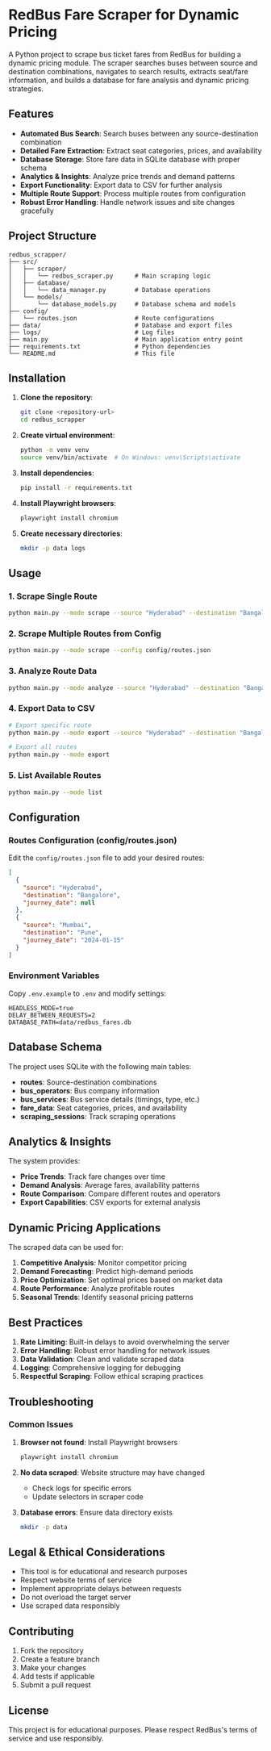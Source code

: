 # RedBus Fare Scraper for Dynamic Pricing

A Python project to scrape bus ticket fares from RedBus for building a dynamic pricing module. The scraper searches buses between source and destination combinations, navigates to search results, extracts seat/fare information, and builds a database for fare analysis and dynamic pricing strategies.

## Features

- **Automated Bus Search**: Search buses between any source-destination combination
- **Detailed Fare Extraction**: Extract seat categories, prices, and availability
- **Database Storage**: Store fare data in SQLite database with proper schema
- **Analytics & Insights**: Analyze price trends and demand patterns
- **Export Functionality**: Export data to CSV for further analysis
- **Multiple Route Support**: Process multiple routes from configuration
- **Robust Error Handling**: Handle network issues and site changes gracefully

## Project Structure

```
redbus_scrapper/
├── src/
│   ├── scraper/
│   │   └── redbus_scraper.py      # Main scraping logic
│   ├── database/
│   │   └── data_manager.py        # Database operations
│   └── models/
│       └── database_models.py     # Database schema and models
├── config/
│   └── routes.json                # Route configurations
├── data/                          # Database and export files
├── logs/                          # Log files
├── main.py                        # Main application entry point
├── requirements.txt               # Python dependencies
└── README.md                      # This file
```

## Installation

1. **Clone the repository**:
   ```bash
   git clone <repository-url>
   cd redbus_scrapper
   ```

2. **Create virtual environment**:
   ```bash
   python -m venv venv
   source venv/bin/activate  # On Windows: venv\Scripts\activate
   ```

3. **Install dependencies**:
   ```bash
   pip install -r requirements.txt
   ```

4. **Install Playwright browsers**:
   ```bash
   playwright install chromium
   ```

5. **Create necessary directories**:
   ```bash
   mkdir -p data logs
   ```

## Usage

### 1. Scrape Single Route

```bash
python main.py --mode scrape --source "Hyderabad" --destination "Bangalore"
```

### 2. Scrape Multiple Routes from Config

```bash
python main.py --mode scrape --config config/routes.json
```

### 3. Analyze Route Data

```bash
python main.py --mode analyze --source "Hyderabad" --destination "Bangalore" --days-back 30
```

### 4. Export Data to CSV

```bash
# Export specific route
python main.py --mode export --source "Hyderabad" --destination "Bangalore"

# Export all routes
python main.py --mode export
```

### 5. List Available Routes

```bash
python main.py --mode list
```

## Configuration

### Routes Configuration (config/routes.json)

Edit the `config/routes.json` file to add your desired routes:

```json
[
  {
    "source": "Hyderabad",
    "destination": "Bangalore", 
    "journey_date": null
  },
  {
    "source": "Mumbai",
    "destination": "Pune",
    "journey_date": "2024-01-15"
  }
]
```

### Environment Variables

Copy `.env.example` to `.env` and modify settings:

```env
HEADLESS_MODE=true
DELAY_BETWEEN_REQUESTS=2
DATABASE_PATH=data/redbus_fares.db
```

## Database Schema

The project uses SQLite with the following main tables:

- **routes**: Source-destination combinations
- **bus_operators**: Bus company information
- **bus_services**: Bus service details (timings, type, etc.)
- **fare_data**: Seat categories, prices, and availability
- **scraping_sessions**: Track scraping operations

## Analytics & Insights

The system provides:

- **Price Trends**: Track fare changes over time
- **Demand Analysis**: Average fares, availability patterns
- **Route Comparison**: Compare different routes and operators
- **Export Capabilities**: CSV exports for external analysis

## Dynamic Pricing Applications

The scraped data can be used for:

1. **Competitive Analysis**: Monitor competitor pricing
2. **Demand Forecasting**: Predict high-demand periods
3. **Price Optimization**: Set optimal prices based on market data
4. **Route Performance**: Analyze profitable routes
5. **Seasonal Trends**: Identify seasonal pricing patterns

## Best Practices

1. **Rate Limiting**: Built-in delays to avoid overwhelming the server
2. **Error Handling**: Robust error handling for network issues
3. **Data Validation**: Clean and validate scraped data
4. **Logging**: Comprehensive logging for debugging
5. **Respectful Scraping**: Follow ethical scraping practices

## Troubleshooting

### Common Issues

1. **Browser not found**: Install Playwright browsers
   ```bash
   playwright install chromium
   ```

2. **No data scraped**: Website structure may have changed
   - Check logs for specific errors
   - Update selectors in scraper code

3. **Database errors**: Ensure data directory exists
   ```bash
   mkdir -p data
   ```

## Legal & Ethical Considerations

- This tool is for educational and research purposes
- Respect website terms of service
- Implement appropriate delays between requests
- Do not overload the target server
- Use scraped data responsibly

## Contributing

1. Fork the repository
2. Create a feature branch
3. Make your changes
4. Add tests if applicable
5. Submit a pull request

## License

This project is for educational purposes. Please respect RedBus's terms of service and use responsibly.